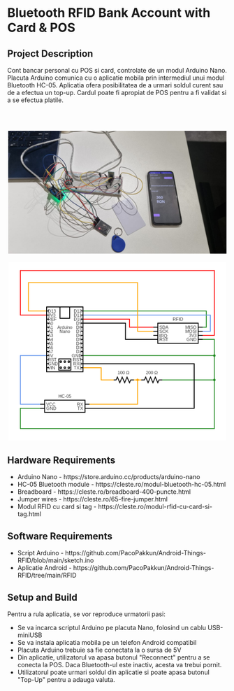 <h1>Bluetooth RFID Bank Account with Card & POS</h1>

<h2>Project Description</h2>
Cont bancar personal cu POS si card, controlate de un modul Arduino Nano. Placuta Arduino comunica cu o aplicatie mobila prin intermediul unui modul Bluetooth HC-05. Aplicatia ofera posibilitatea de a urmari soldul curent sau de a efectua un top-up. Cardul poate fi apropiat de POS pentru a fi validat si a se efectua platile. 

<br><br>
<center><img src="https://raw.githubusercontent.com/PacoPakkun/Android-Things-RFID/main/demo.jpeg" width="500px"></center>
<br>
<center><img src="https://raw.githubusercontent.com/PacoPakkun/Android-Things-RFID/main/circuit.png" width="500px"></center>

<h2>Hardware Requirements</h2>
<ul>
    <li>Arduino Nano - https://store.arduino.cc/products/arduino-nano</li>
    <li>HC-05 Bluetooth module - https://cleste.ro/modul-bluetooth-hc-05.html</li>
    <li>Breadboard - https://cleste.ro/breadboard-400-puncte.html</li>
    <li>Jumper wires - https://cleste.ro/65-fire-jumper.html</li>
    <li>Modul RFID cu card si tag - https://cleste.ro/modul-rfid-cu-card-si-tag.html</li>
</ul>

<h2>Software Requirements</h2>
<ul>
    <li>Script Arduino - https://github.com/PacoPakkun/Android-Things-RFID/blob/main/sketch.ino</li>
    <li>Aplicatie Android - https://github.com/PacoPakkun/Android-Things-RFID/tree/main/RFID</li>
</ul>

<h2>Setup and Build</h2>
Pentru a rula aplicatia, se vor reproduce urmatorii pasi:
<ul>
    <li>Se va incarca scriptul Arduino pe placuta Nano, folosind un cablu USB-miniUSB</li>
    <li>Se va instala aplicatia mobila pe un telefon Android compatibil</li>
    <li>Placuta Arduino trebuie sa fie conectata la o sursa de 5V</li>
    <li>Din aplicatie, utilizatorul va apasa butonul "Reconnect" pentru a se conecta la POS. Daca Bluetooth-ul este inactiv, acesta va trebui pornit.</li>
    <li>Utilizatorul poate urmari soldul din aplicatie si poate apasa butonul "Top-Up" pentru a adauga valuta.</li>
</ul>

